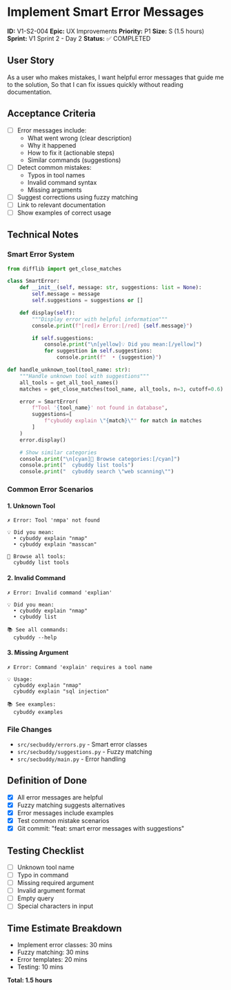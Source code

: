 # Implement Smart Error Messages

**ID:** V1-S2-004
**Epic:** UX Improvements
**Priority:** P1
**Size:** S (1.5 hours)
**Sprint:** V1 Sprint 2 - Day 2
**Status:** ✅ COMPLETED

## User Story
As a user who makes mistakes,
I want helpful error messages that guide me to the solution,
So that I can fix issues quickly without reading documentation.

## Acceptance Criteria
- [ ] Error messages include:
  - What went wrong (clear description)
  - Why it happened
  - How to fix it (actionable steps)
  - Similar commands (suggestions)
- [ ] Detect common mistakes:
  - Typos in tool names
  - Invalid command syntax
  - Missing arguments
- [ ] Suggest corrections using fuzzy matching
- [ ] Link to relevant documentation
- [ ] Show examples of correct usage

## Technical Notes

### Smart Error System
```python
from difflib import get_close_matches

class SmartError:
    def __init__(self, message: str, suggestions: list = None):
        self.message = message
        self.suggestions = suggestions or []

    def display(self):
        """Display error with helpful information"""
        console.print(f"[red]✗ Error:[/red] {self.message}")

        if self.suggestions:
            console.print("\n[yellow]💡 Did you mean:[/yellow]")
            for suggestion in self.suggestions:
                console.print(f"  • {suggestion}")

def handle_unknown_tool(tool_name: str):
    """Handle unknown tool with suggestions"""
    all_tools = get_all_tool_names()
    matches = get_close_matches(tool_name, all_tools, n=3, cutoff=0.6)

    error = SmartError(
        f"Tool '{tool_name}' not found in database",
        suggestions=[
            f"cybuddy explain \"{match}\"" for match in matches
        ]
    )
    error.display()

    # Show similar categories
    console.print("\n[cyan]💭 Browse categories:[/cyan]")
    console.print("  cybuddy list tools")
    console.print("  cybuddy search \"web scanning\"")
```

### Common Error Scenarios

#### 1. Unknown Tool
```
✗ Error: Tool 'nmpa' not found

💡 Did you mean:
  • cybuddy explain "nmap"
  • cybuddy explain "masscan"

💭 Browse all tools:
  cybuddy list tools
```

#### 2. Invalid Command
```
✗ Error: Invalid command 'explian'

💡 Did you mean:
  • cybuddy explain "nmap"
  • cybuddy list

📚 See all commands:
  cybuddy --help
```

#### 3. Missing Argument
```
✗ Error: Command 'explain' requires a tool name

💡 Usage:
  cybuddy explain "nmap"
  cybuddy explain "sql injection"

📚 See examples:
  cybuddy examples
```

### File Changes
- `src/secbuddy/errors.py` - Smart error classes
- `src/secbuddy/suggestions.py` - Fuzzy matching
- `src/secbuddy/main.py` - Error handling

## Definition of Done
- [x] All error messages are helpful
- [x] Fuzzy matching suggests alternatives
- [x] Error messages include examples
- [x] Test common mistake scenarios
- [x] Git commit: "feat: smart error messages with suggestions"

## Testing Checklist
- [ ] Unknown tool name
- [ ] Typo in command
- [ ] Missing required argument
- [ ] Invalid argument format
- [ ] Empty query
- [ ] Special characters in input

## Time Estimate Breakdown
- Implement error classes: 30 mins
- Fuzzy matching: 30 mins
- Error templates: 20 mins
- Testing: 10 mins

**Total: 1.5 hours**
